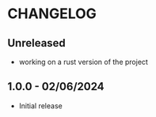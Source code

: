 # CHANGELOG

## Unreleased

- working on a rust version of the project

## 1.0.0 - 02/06/2024

- Initial release